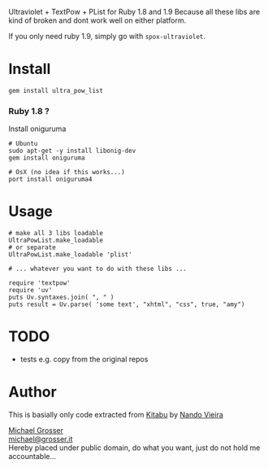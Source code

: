 Ultraviolet + TextPow + PList for Ruby 1.8 and 1.9
Because all these libs are kind of broken and dont work well on either platform.

If you only need ruby 1.9, simply go with `spox-ultraviolet`.

Install
=======
    gem install ultra_pow_list

### Ruby 1.8 ?
Install oniguruma

    # Ubuntu
    sudo apt-get -y install libonig-dev
    gem install oniguruma

    # OsX (no idea if this works...)
    port install oniguruma4

Usage
=====

    # make all 3 libs loadable
    UltraPowList.make_loadable
    # or separate
    UltraPowList.make_loadable 'plist'

    # ... whatever you want to do with these libs ...

    require 'textpow'
    require 'uv'
    puts Uv.syntaxes.join( ", " )
    puts result = Uv.parse( 'some text', "xhtml", "css", true, "amy")

TODO
====
 - tests e.g. copy from the original repos

Author
======
This is basially only code extracted from [Kitabu](https://github.com/fnando/kitabu)
 by [Nando Vieira](http://simplesideias.com.br/)

[Michael Grosser](http://grosser.it)<br/>
michael@grosser.it<br/>
Hereby placed under public domain, do what you want, just do not hold me accountable...
